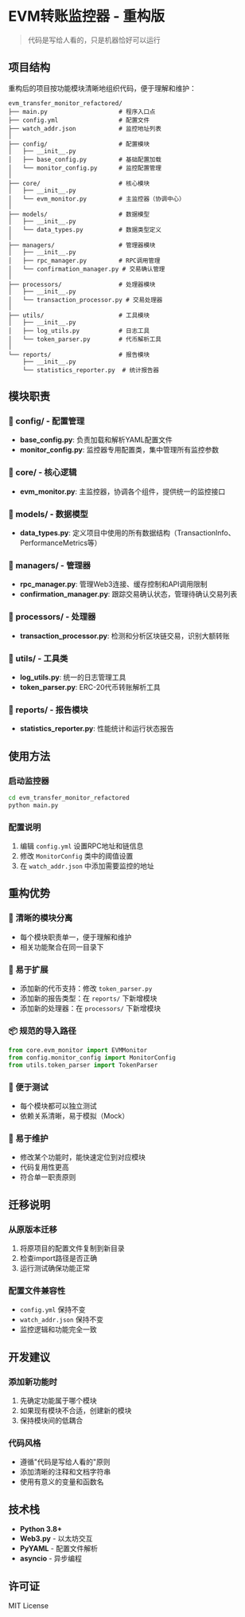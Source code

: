 # EVM转账监控器 - 重构版

> 代码是写给人看的，只是机器恰好可以运行

## 项目结构

重构后的项目按功能模块清晰地组织代码，便于理解和维护：

```
evm_transfer_monitor_refactored/
├── main.py                    # 程序入口点
├── config.yml                 # 配置文件
├── watch_addr.json            # 监控地址列表
│
├── config/                    # 配置模块
│   ├── __init__.py
│   ├── base_config.py         # 基础配置加载
│   └── monitor_config.py      # 监控配置管理
│
├── core/                      # 核心模块
│   ├── __init__.py
│   └── evm_monitor.py         # 主监控器（协调中心）
│
├── models/                    # 数据模型
│   ├── __init__.py
│   └── data_types.py          # 数据类型定义
│
├── managers/                  # 管理器模块
│   ├── __init__.py
│   ├── rpc_manager.py         # RPC调用管理
│   └── confirmation_manager.py # 交易确认管理
│
├── processors/                # 处理器模块
│   ├── __init__.py
│   └── transaction_processor.py # 交易处理器
│
├── utils/                     # 工具模块
│   ├── __init__.py
│   ├── log_utils.py           # 日志工具
│   └── token_parser.py        # 代币解析工具
│
└── reports/                   # 报告模块
    ├── __init__.py
    └── statistics_reporter.py  # 统计报告器
```

## 模块职责

### 📁 config/ - 配置管理
- **base_config.py**: 负责加载和解析YAML配置文件
- **monitor_config.py**: 监控器专用配置类，集中管理所有监控参数

### 📁 core/ - 核心逻辑
- **evm_monitor.py**: 主监控器，协调各个组件，提供统一的监控接口

### 📁 models/ - 数据模型
- **data_types.py**: 定义项目中使用的所有数据结构（TransactionInfo、PerformanceMetrics等）

### 📁 managers/ - 管理器
- **rpc_manager.py**: 管理Web3连接、缓存控制和API调用限制
- **confirmation_manager.py**: 跟踪交易确认状态，管理待确认交易列表

### 📁 processors/ - 处理器
- **transaction_processor.py**: 检测和分析区块链交易，识别大额转账

### 📁 utils/ - 工具类
- **log_utils.py**: 统一的日志管理工具
- **token_parser.py**: ERC-20代币转账解析工具

### 📁 reports/ - 报告模块
- **statistics_reporter.py**: 性能统计和运行状态报告

## 使用方法

### 启动监控器
```bash
cd evm_transfer_monitor_refactored
python main.py
```

### 配置说明
1. 编辑 `config.yml` 设置RPC地址和链信息
2. 修改 `MonitorConfig` 类中的阈值设置
3. 在 `watch_addr.json` 中添加需要监控的地址

## 重构优势

### 🎯 清晰的模块分离
- 每个模块职责单一，便于理解和维护
- 相关功能聚合在同一目录下

### 🔧 易于扩展
- 添加新的代币支持：修改 `token_parser.py`
- 添加新的报告类型：在 `reports/` 下新增模块
- 添加新的处理器：在 `processors/` 下新增模块

### 📦 规范的导入路径
```python
from core.evm_monitor import EVMMonitor
from config.monitor_config import MonitorConfig
from utils.token_parser import TokenParser
```

### 🧪 便于测试
- 每个模块都可以独立测试
- 依赖关系清晰，易于模拟（Mock）

### 🔄 易于维护
- 修改某个功能时，能快速定位到对应模块
- 代码复用性更高
- 符合单一职责原则

## 迁移说明

### 从原版本迁移
1. 将原项目的配置文件复制到新目录
2. 检查import路径是否正确
3. 运行测试确保功能正常

### 配置文件兼容性
- `config.yml` 保持不变
- `watch_addr.json` 保持不变
- 监控逻辑和功能完全一致

## 开发建议

### 添加新功能时
1. 先确定功能属于哪个模块
2. 如果现有模块不合适，创建新的模块
3. 保持模块间的低耦合

### 代码风格
- 遵循"代码是写给人看的"原则
- 添加清晰的注释和文档字符串
- 使用有意义的变量和函数名

## 技术栈

- **Python 3.8+**
- **Web3.py** - 以太坊交互
- **PyYAML** - 配置文件解析
- **asyncio** - 异步编程

## 许可证

MIT License

